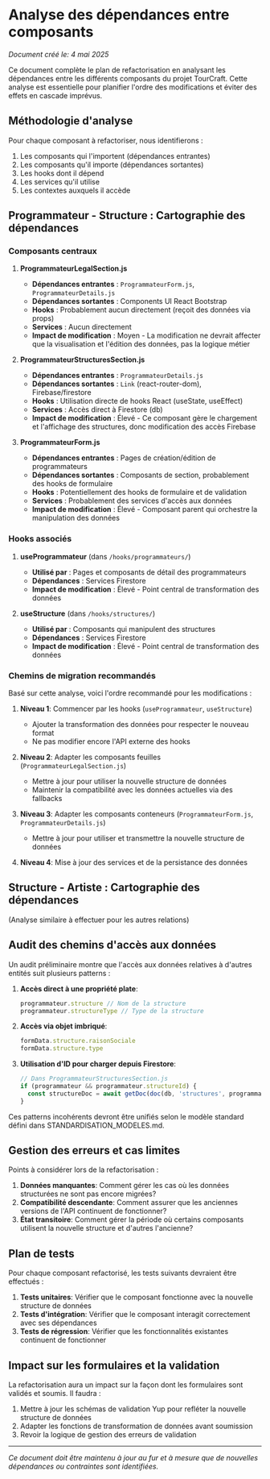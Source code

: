 # Analyse des dépendances entre composants

*Document créé le: 4 mai 2025*

Ce document complète le plan de refactorisation en analysant les dépendances entre les différents composants du projet TourCraft. Cette analyse est essentielle pour planifier l'ordre des modifications et éviter des effets en cascade imprévus.

## Méthodologie d'analyse

Pour chaque composant à refactoriser, nous identifierons :
1. Les composants qui l'importent (dépendances entrantes)
2. Les composants qu'il importe (dépendances sortantes)
3. Les hooks dont il dépend
4. Les services qu'il utilise
5. Les contextes auxquels il accède

## Programmateur - Structure : Cartographie des dépendances

### Composants centraux

1. **ProgrammateurLegalSection.js**
   - **Dépendances entrantes** : `ProgrammateurForm.js`, `ProgrammateurDetails.js`
   - **Dépendances sortantes** : Components UI React Bootstrap
   - **Hooks** : Probablement aucun directement (reçoit des données via props)
   - **Services** : Aucun directement
   - **Impact de modification** : Moyen - La modification ne devrait affecter que la visualisation et l'édition des données, pas la logique métier

2. **ProgrammateurStructuresSection.js**
   - **Dépendances entrantes** : `ProgrammateurDetails.js`
   - **Dépendances sortantes** : `Link` (react-router-dom), Firebase/firestore
   - **Hooks** : Utilisation directe de hooks React (useState, useEffect)
   - **Services** : Accès direct à Firestore (db)
   - **Impact de modification** : Élevé - Ce composant gère le chargement et l'affichage des structures, donc modification des accès Firebase

3. **ProgrammateurForm.js**
   - **Dépendances entrantes** : Pages de création/édition de programmateurs
   - **Dépendances sortantes** : Composants de section, probablement des hooks de formulaire
   - **Hooks** : Potentiellement des hooks de formulaire et de validation
   - **Services** : Probablement des services d'accès aux données
   - **Impact de modification** : Élevé - Composant parent qui orchestre la manipulation des données

### Hooks associés

1. **useProgrammateur** (dans `/hooks/programmateurs/`)
   - **Utilisé par** : Pages et composants de détail des programmateurs
   - **Dépendances** : Services Firestore
   - **Impact de modification** : Élevé - Point central de transformation des données

2. **useStructure** (dans `/hooks/structures/`)
   - **Utilisé par** : Composants qui manipulent des structures
   - **Dépendances** : Services Firestore
   - **Impact de modification** : Élevé - Point central de transformation des données

### Chemins de migration recommandés

Basé sur cette analyse, voici l'ordre recommandé pour les modifications :

1. **Niveau 1**: Commencer par les hooks (`useProgrammateur`, `useStructure`)
   - Ajouter la transformation des données pour respecter le nouveau format
   - Ne pas modifier encore l'API externe des hooks

2. **Niveau 2**: Adapter les composants feuilles (`ProgrammateurLegalSection.js`)
   - Mettre à jour pour utiliser la nouvelle structure de données
   - Maintenir la compatibilité avec les données actuelles via des fallbacks

3. **Niveau 3**: Adapter les composants conteneurs (`ProgrammateurForm.js`, `ProgrammateurDetails.js`)
   - Mettre à jour pour utiliser et transmettre la nouvelle structure de données

4. **Niveau 4**: Mise à jour des services et de la persistance des données

## Structure - Artiste : Cartographie des dépendances

(Analyse similaire à effectuer pour les autres relations)

## Audit des chemins d'accès aux données

Un audit préliminaire montre que l'accès aux données relatives à d'autres entités suit plusieurs patterns :

1. **Accès direct à une propriété plate**:
   ```jsx
   programmateur.structure // Nom de la structure
   programmateur.structureType // Type de la structure
   ```

2. **Accès via objet imbriqué**:
   ```jsx
   formData.structure.raisonSociale
   formData.structure.type
   ```

3. **Utilisation d'ID pour charger depuis Firestore**:
   ```jsx
   // Dans ProgrammateurStructuresSection.js
   if (programmateur && programmateur.structureId) {
     const structureDoc = await getDoc(doc(db, 'structures', programmateur.structureId));
   }
   ```

Ces patterns incohérents devront être unifiés selon le modèle standard défini dans STANDARDISATION_MODELES.md.

## Gestion des erreurs et cas limites

Points à considérer lors de la refactorisation :

1. **Données manquantes**: Comment gérer les cas où les données structurées ne sont pas encore migrées?
2. **Compatibilité descendante**: Comment assurer que les anciennes versions de l'API continuent de fonctionner?
3. **État transitoire**: Comment gérer la période où certains composants utilisent la nouvelle structure et d'autres l'ancienne?

## Plan de tests

Pour chaque composant refactorisé, les tests suivants devraient être effectués :

1. **Tests unitaires**: Vérifier que le composant fonctionne avec la nouvelle structure de données
2. **Tests d'intégration**: Vérifier que le composant interagit correctement avec ses dépendances
3. **Tests de régression**: Vérifier que les fonctionnalités existantes continuent de fonctionner

## Impact sur les formulaires et la validation

La refactorisation aura un impact sur la façon dont les formulaires sont validés et soumis. Il faudra :

1. Mettre à jour les schémas de validation Yup pour refléter la nouvelle structure de données
2. Adapter les fonctions de transformation de données avant soumission
3. Revoir la logique de gestion des erreurs de validation

---

*Ce document doit être maintenu à jour au fur et à mesure que de nouvelles dépendances ou contraintes sont identifiées.*
